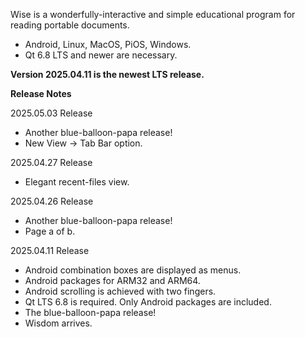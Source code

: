 Wise is a wonderfully-interactive and simple educational
program for reading portable documents.

<ul>
<li>Android, Linux, MacOS, PiOS, Windows.</li>
<li>Qt 6.8 LTS and newer are necessary.</li>
</ul>

<b>Version 2025.04.11 is the newest LTS release.</b>

<b>Release Notes</b>

<p>2025.05.03 Release</p>
<ul>
<li>Another blue-balloon-papa release!</li>
<li>New View -> Tab Bar option.</li>
</ul>

<p>2025.04.27 Release</p>
<ul>
<li>Elegant recent-files view.</li>
</ul>

<p>2025.04.26 Release</p>
<ul>
<li>Another blue-balloon-papa release!</li>
<li>Page a of b.</li>
</ul>

<p>2025.04.11 Release</p>
<ul>
<li>Android combination boxes are displayed as menus.</li>
<li>Android packages for ARM32 and ARM64.</li>
<li>Android scrolling is achieved with two fingers.</li>
<li>Qt LTS 6.8 is required. Only Android packages are included.</li>
<li>The blue-balloon-papa release!</li>
<li>Wisdom arrives.</li>
</ul>
